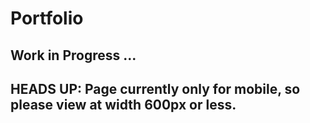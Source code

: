 # Portfolio
## Work in Progress ...

## HEADS UP: Page currently only for mobile, so please view at width 600px or less.
